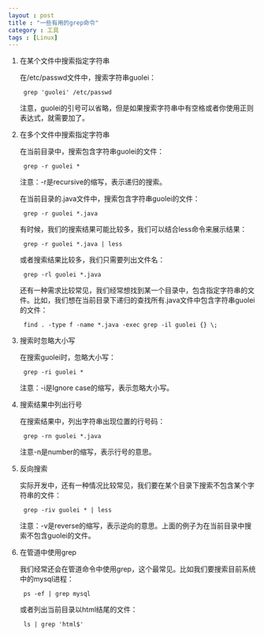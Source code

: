 ```yaml
---
layout : post
title : "一些有用的grep命令"
category : 工具
tags : [Linux]
---
```


1. 在某个文件中搜索指定字符串

	在/etc/passwd文件中，搜索字符串guolei：
	
		grep 'guolei' /etc/passwd
	
	注意，guolei的引号可以省略，但是如果搜索字符串中有空格或者你使用正则表达式，就需要加了。
	
	<!--more-->

2. 在多个文件中搜索指定字符串

	在当前目录中，搜索包含字符串guolei的文件：

		grep -r guolei *

	注意：-r是recursive的缩写，表示递归的搜索。

	在当前目录的.java文件中，搜索包含字符串guolei的文件：

		grep -r guolei *.java
	
	有时候，我们的搜索结果可能比较多，我们可以结合less命令来展示结果：
	
		grep -r guolei *.java | less
	
	或者搜索结果比较多，我们只需要列出文件名：

		grep -rl guolei *.java
		
	还有一种需求比较常见，我们经常想找到某一个目录中，包含指定字符串的文件。比如，我们想在当前目录下递归的查找所有.java文件中包含字符串guolei的文件：

		find . -type f -name *.java -exec grep -il guolei {} \;
		
3. 搜索时忽略大小写

	在搜索guolei时，忽略大小写：

		grep -ri guolei *
	
	注意：-i是Ignore case的缩写，表示忽略大小写。

4. 搜索结果中列出行号

	在搜索结果中，列出字符串出现位置的行号码：
	
		grep -rn guolei *.java

	注意-n是number的缩写，表示行号的意思。

5. 反向搜索

	实际开发中，还有一种情况比较常见，我们要在某个目录下搜索不包含某个字符串的文件：

		grep -riv guolei * | less

	注意：-v是reverse的缩写，表示逆向的意思。上面的例子为在当前目录中搜索不包含guolei的文件。

6. 在管道中使用grep

	我们经常还会在管道命令中使用grep，这个最常见。比如我们要搜索目前系统中的mysql进程：

		ps -ef | grep mysql

	或者列出当前目录以html结尾的文件：

		ls | grep 'html$'
